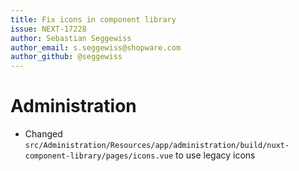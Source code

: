 ```yaml
---
title: Fix icons in component library
issue: NEXT-17228
author: Sebastian Seggewiss
author_email: s.seggewiss@shopware.com
author_github: @seggewiss
---
```

# Administration
* Changed `src/Administration/Resources/app/administration/build/nuxt-component-library/pages/icons.vue` to use legacy icons
